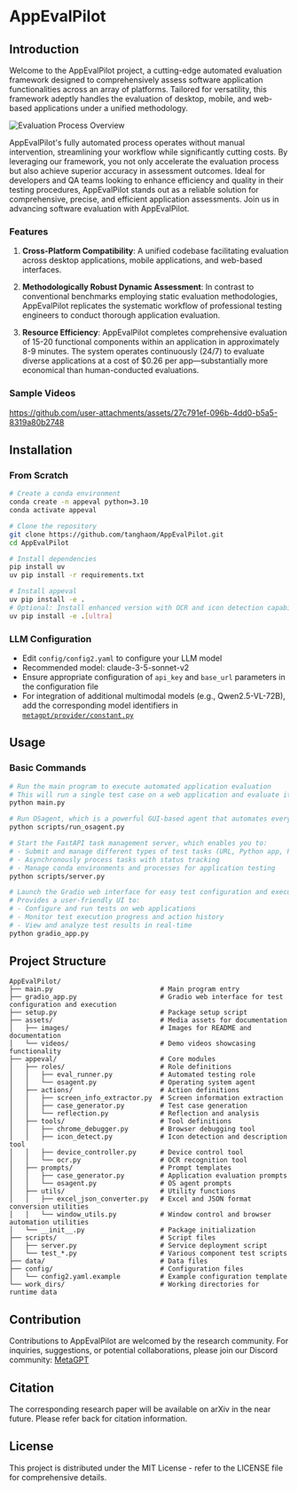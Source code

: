 # AppEvalPilot

## Introduction

Welcome to the AppEvalPilot project, a cutting-edge automated evaluation framework designed to comprehensively assess software application functionalities across an array of platforms. Tailored for versatility, this framework adeptly handles the evaluation of desktop, mobile, and web-based applications under a unified methodology. 

![Evaluation Process Overview](assets/images/workflow.png)

AppEvalPilot's fully automated process operates without manual intervention, streamlining your workflow while significantly cutting costs. By leveraging our framework, you not only accelerate the evaluation process but also achieve superior accuracy in assessment outcomes. Ideal for developers and QA teams looking to enhance efficiency and quality in their testing procedures, AppEvalPilot stands out as a reliable solution for comprehensive, precise, and efficient application assessments. Join us in advancing software evaluation with AppEvalPilot.

### Features

1. **Cross-Platform Compatibility**: A unified codebase facilitating evaluation across desktop applications, mobile applications, and web-based interfaces.
   
2. **Methodologically Robust Dynamic Assessment**: In contrast to conventional benchmarks employing static evaluation methodologies, AppEvalPilot replicates the systematic workflow of professional testing engineers to conduct thorough application evaluation.
   
3. **Resource Efficiency**: AppEvalPilot completes comprehensive evaluation of 15-20 functional components within an application in approximately 8-9 minutes. The system operates continuously (24/7) to evaluate diverse applications at a cost of $0.26 per app—substantially more economical than human-conducted evaluations.

### Sample Videos

https://github.com/user-attachments/assets/27c791ef-096b-4dd0-b5a5-8319a80b2748

## Installation

### From Scratch

```bash
# Create a conda environment
conda create -n appeval python=3.10
conda activate appeval

# Clone the repository
git clone https://github.com/tanghaom/AppEvalPilot.git
cd AppEvalPilot

# Install dependencies
pip install uv
uv pip install -r requirements.txt

# Install appeval
uv pip install -e .
# Optional: Install enhanced version with OCR and icon detection capabilities
uv pip install -e .[ultra]
```

### LLM Configuration

- Edit `config/config2.yaml` to configure your LLM model
- Recommended model: claude-3-5-sonnet-v2
- Ensure appropriate configuration of `api_key` and `base_url` parameters in the configuration file
- For integration of additional multimodal models (e.g., Qwen2.5-VL-72B), add the corresponding model identifiers in [`metagpt/provider/constant.py`](https://github.com/geekan/MetaGPT/blob/79390a28247dbfaf8097d3bcd6e6f23b56e9e444/metagpt/provider/constant.py#L34)

## Usage

### Basic Commands

```bash
# Run the main program to execute automated application evaluation
# This will run a single test case on a web application and evaluate its functionality
python main.py
```

```bash
# Run OSagent, which is a powerful GUI-based agent that automates everyday tasks for you - from ordering food delivery and booking rides to searching information and sending it to your contacts.
python scripts/run_osagent.py
```

```bash
# Start the FastAPI task management server, which enables you to:
# - Submit and manage different types of test tasks (URL, Python app, Python Web app)
# - Asynchronously process tasks with status tracking
# - Manage conda environments and processes for application testing
python scripts/server.py
```

```bash
# Launch the Gradio web interface for easy test configuration and execution
# Provides a user-friendly UI to:
# - Configure and run tests on web applications
# - Monitor test execution progress and action history
# - View and analyze test results in real-time
python gradio_app.py
```

## Project Structure

```
AppEvalPilot/
├── main.py                           # Main program entry
├── gradio_app.py                     # Gradio web interface for test configuration and execution
├── setup.py                          # Package setup script
├── assets/                           # Media assets for documentation
│   ├── images/                       # Images for README and documentation
│   └── videos/                       # Demo videos showcasing functionality
├── appeval/                          # Core modules
│   ├── roles/                        # Role definitions
│   │   ├── eval_runner.py            # Automated testing role
│   │   └── osagent.py                # Operating system agent
│   ├── actions/                      # Action definitions
│   │   ├── screen_info_extractor.py  # Screen information extraction
│   │   ├── case_generator.py         # Test case generation
│   │   └── reflection.py             # Reflection and analysis
│   ├── tools/                        # Tool definitions
│   │   ├── chrome_debugger.py        # Browser debugging tool
│   │   ├── icon_detect.py            # Icon detection and description tool
│   │   ├── device_controller.py      # Device control tool
│   │   └── ocr.py                    # OCR recognition tool
│   ├── prompts/                      # Prompt templates
│   │   ├── case_generator.py         # Application evaluation prompts
│   │   └── osagent.py                # OS agent prompts
│   ├── utils/                        # Utility functions
│   │   ├── excel_json_converter.py   # Excel and JSON format conversion utilities
│   │   └── window_utils.py           # Window control and browser automation utilities
│   └── __init__.py                   # Package initialization
├── scripts/                          # Script files
│   ├── server.py                     # Service deployment script
│   └── test_*.py                     # Various component test scripts
├── data/                             # Data files
├── config/                           # Configuration files
│   └── config2.yaml.example          # Example configuration template
└── work_dirs/                        # Working directories for runtime data
```

## Contribution

Contributions to AppEvalPilot are welcomed by the research community. For inquiries, suggestions, or potential collaborations, please join our Discord community: [MetaGPT](https://discord.gg/ZRHeExS6xv)

## Citation

The corresponding research paper will be available on arXiv in the near future. Please refer back for citation information.

## License

This project is distributed under the MIT License - refer to the LICENSE file for comprehensive details.
